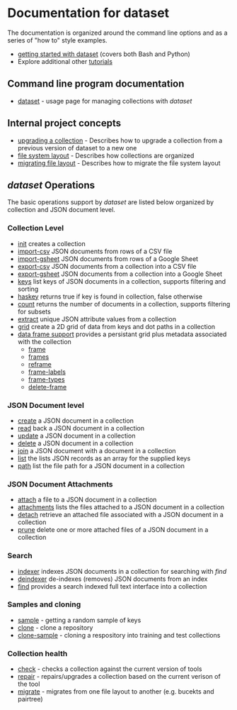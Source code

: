 
# Documentation for dataset

The documentation is organized around the command line options 
and as a series of "how to" style examples.

+ [getting started with dataset](../how-to/getting-started-with-dataset.html) (covers both Bash and Python)
+ Explore additional other [tutorials](../how-to/)

## Command line program documentation

+ [dataset](dataset.html) - usage page for managing collections with _dataset_

## Internal project concepts

+ [upgrading a collection](../how-to/upgrading-a-collection.html) - Describes how to upgrade a collection from a previous version of dataset to a new one
+ [file system layout](../how-to/file-system-layout.html) - Describes how collections are organized
+ [migrating file layout](../how-to/migrate-layout.html) - Describes how to migrate the file system layout

## _dataset_ Operations

The basic operations support by *dataset* are listed below organized 
by collection and JSON document level.

### Collection Level

+ [init](init.html) creates a collection
+ [import-csv](import-csv.html) JSON documents from rows of a CSV file
+ [import-gsheet](import-gsheet.html) JSON documents from rows of a Google Sheet
+ [export-csv](export-csv.html) JSON documents from a collection into a CSV file
+ [export-gsheet](export-gsheet.html) JSON documents from a collection into a Google Sheet
+ [keys](keys.html) list keys of JSON documents in a collection, supports filtering and sorting
+ [haskey](haskey.html) returns true if key is found in collection, false otherwise
+ [count](count.html) returns the number of documents in a collection, supports filtering for subsets
+ [extract](extract.html) unique JSON attribute values from a collection
+ [grid](grid.html) create a 2D grid of data from keys and dot paths in a collection
+ [data frame support](../how-to/collections-grids-and-frames.html) provides a persistant grid plus metadata associated with the collection
    + [frame](frame.html)
    + [frames](frames.html)
    + [reframe](reframe.html)
    + [frame-labels](frame-labels.html)
    + [frame-types](frame-types.html)
    + [delete-frame](delete-frame.html)

### JSON Document level

+ [create](create.html) a JSON document in a collection
+ [read](read.html) back a JSON document in a collection
+ [update](update.html) a JSON document in a collection
+ [delete](delete.html) a JSON document in a collection
+ [join](join.html) a JSON document with a document in a collection
+ [list](list.html) the lists JSON records as an array for the supplied keys
+ [path](path.html) list the file path for a JSON document in a collection

### JSON Document Attachments

+ [attach](attach.html) a file to a JSON document in a collection
+ [attachments](attachments.html) lists the files attached to a JSON document in a collection
+ [detach](detach.html) retrieve an attached file associated with a JSON document in a collection
+ [prune](prune.html) delete one or more attached files of a JSON document in a collection

### Search

+ [indexer](indexer.html) indexes JSON documents in a collection for searching with _find_
+ [deindexer](deindexer.html) de-indexes (removes) JSON documents from an index
+ [find](find.html) provides a search indexed full text interface into a collection

### Samples and cloning

+ [sample](sample.html) - getting a random sample of keys
+ [clone](clone.html) - clone a repository
+ [clone-sample](clone-sample.html) - cloning a respository into training and test collections

### Collection health

+ [check](check.html) - checks a collection against the current version of tools
+ [repair](repair.html) - repairs/upgrades a collection based on the current verison of the tool
+ [migrate](migrate.html) - migrates from one file layout to another (e.g. bucekts and pairtree)

